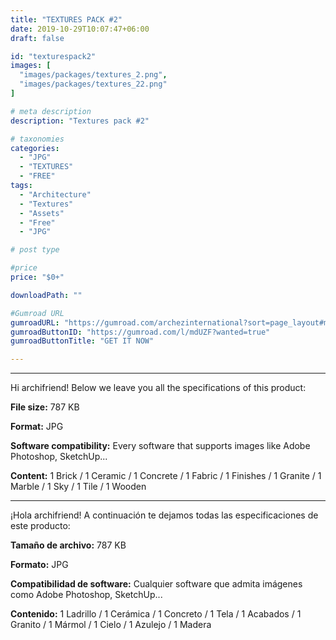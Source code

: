 ```yaml
---
title: "TEXTURES PACK #2"
date: 2019-10-29T10:07:47+06:00
draft: false

id: "texturespack2"
images: [
  "images/packages/textures_2.png",
  "images/packages/textures_22.png"
]

# meta description
description: "Textures pack #2"

# taxonomies
categories:
  - "JPG"
  - "TEXTURES"
  - "FREE"
tags:
  - "Architecture"
  - "Textures"
  - "Assets"
  - "Free"
  - "JPG"

# post type

#price
price: "$0+"

downloadPath: ""

#Gumroad URL
gumroadURL: "https://gumroad.com/archezinternational?sort=page_layout#mdUZF"
gumroadButtonID: "https://gumroad.com/l/mdUZF?wanted=true"
gumroadButtonTitle: "GET IT NOW"

---
```


___

Hi archifriend! Below we leave you all the specifications of this product:

**File size:** 787 KB

**Format:** JPG

**Software compatibility:** Every software that supports images like Adobe Photoshop, SketchUp...

**Content:** 1 Brick / 1 Ceramic / 1 Concrete / 1 Fabric / 1 Finishes / 1 Granite / 1 Marble / 1 Sky / 1 Tile / 1 Wooden

_____

¡Hola archifriend! A continuación te dejamos todas las especificaciones de este producto:

**Tamaño de archivo:** 787 KB

**Formato:** JPG

**Compatibilidad de software:** Cualquier software que admita imágenes como Adobe Photoshop, SketchUp...

**Contenido:** 1 Ladrillo / 1 Cerámica / 1 Concreto / 1 Tela / 1 Acabados / 1 Granito / 1 Mármol / 1 Cielo / 1 Azulejo / 1 Madera